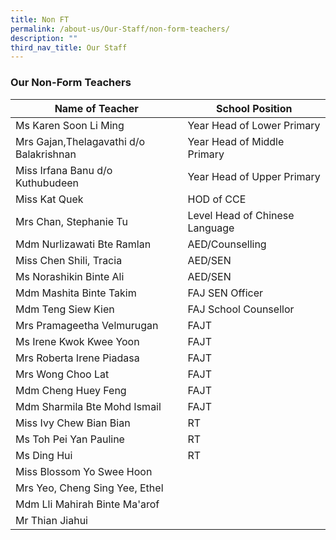 ```yaml
---
title: Non FT
permalink: /about-us/Our-Staff/non-form-teachers/
description: ""
third_nav_title: Our Staff
---
```

### **Our Non-Form Teachers**

| Name of Teacher | School Position | 
| -------- | -------- | 
| Ms Karen Soon Li Ming     | Year Head of Lower Primary| 
|Mrs Gajan,Thelagavathi d/o Balakrishnan| Year Head of Middle Primary | 
|Miss Irfana Banu d/o Kuthubudeen | Year Head of Upper Primary |
|Miss Kat Quek| HOD of CCE |
| Mrs Chan, Stephanie Tu | Level Head of Chinese Language | 
|Mdm Nurlizawati Bte Ramlan| AED/Counselling |
|Miss Chen Shili, Tracia| AED/SEN | 
|Ms Norashikin Binte Ali| AED/SEN | 
|Mdm Mashita Binte Takim| FAJ SEN Officer | 
| Mdm Teng Siew Kien | FAJ School Counsellor |
|Mrs Pramageetha Velmurugan| FAJT |
| Ms Irene Kwok Kwee Yoon | FAJT |
| Mrs Roberta Irene Piadasa | FAJT |
| Mrs Wong Choo Lat | FAJT |
| Mdm Cheng Huey Feng | FAJT | 
| Mdm Sharmila Bte Mohd Ismail | FAJT |
|Miss Ivy Chew Bian Bian | RT |
| Ms Toh Pei Yan Pauline | RT | 
| Ms Ding Hui | RT |
|Miss Blossom Yo Swee Hoon|
| Mrs Yeo, Cheng Sing Yee, Ethel |
| Mdm Lli Mahirah Binte Ma'arof | 
| Mr Thian Jiahui |